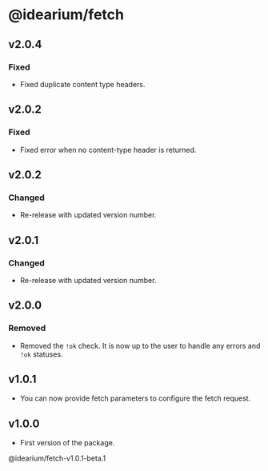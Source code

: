 # @idearium/fetch

## v2.0.4

### Fixed

-   Fixed duplicate content type headers.

## v2.0.2

### Fixed

-   Fixed error when no content-type header is returned.

## v2.0.2

### Changed

-   Re-release with updated version number.

## v2.0.1

### Changed

-   Re-release with updated version number.

## v2.0.0

### Removed

-   Removed the `!ok` check. It is now up to the user to handle any errors and `!ok` statuses.

## v1.0.1

-   You can now provide fetch parameters to configure the fetch request.

## v1.0.0

-   First version of the package.

@idearium/fetch-v1.0.1-beta.1
